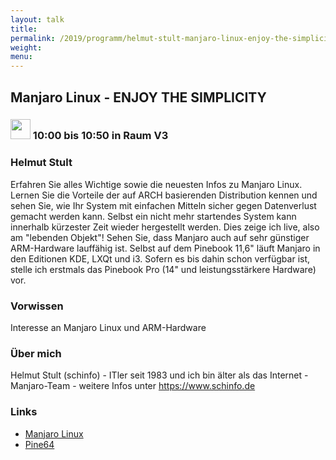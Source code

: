 ```yaml
---
layout: talk
title:
permalink: /2019/programm/helmut-stult-manjaro-linux-enjoy-the-simplicity/
weight:
menu:
---
```

## Manjaro Linux - ENJOY THE SIMPLICITY

### <img height = "32" src="../../../images/talk.svg"> 10:00 bis 10:50 in Raum V3

### Helmut Stult

Erfahren Sie alles Wichtige sowie die neuesten Infos zu Manjaro Linux.  Lernen Sie die Vorteile der auf ARCH basierenden Distribution kennen  und sehen Sie, wie Ihr System mit einfachen Mitteln sicher gegen Datenverlust gemacht werden kann. Selbst ein nicht mehr startendes System kann innerhalb kürzester Zeit wieder hergestellt werden. Dies zeige ich live, also am "lebenden Objekt"!  Sehen Sie, dass Manjaro auch auf sehr günstiger ARM-Hardware lauffähig ist. Selbst auf dem Pinebook 11,6" läuft Manjaro in den Editionen KDE, LXQt und i3. Sofern es bis dahin schon verfügbar ist, stelle ich erstmals das Pinebook Pro (14" und leistungsstärkere Hardware) vor. 

### Vorwissen

Interesse an Manjaro Linux und ARM-Hardware

### Über mich

Helmut Stult (schinfo) - ITler seit 1983 und ich bin älter als das Internet - Manjaro-Team - weitere Infos unter https://www.schinfo.de

### Links

- <a href="https://manjaro.org" target="_blank">Manjaro Linux</a>
- <a href="https://www.pine64.org" target="_blank">Pine64</a>